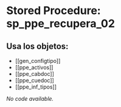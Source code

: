 # Stored Procedure: sp_ppe_recupera_02

## Usa los objetos:
- [[gen_configtipo]]
- [[ppe_activos]]
- [[ppe_cabdoc]]
- [[ppe_cuedoc]]
- [[ppe_inf_tipos]]

*No code available.*
